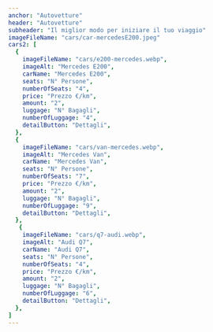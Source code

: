 ```yaml
---
anchor: "Autovetture"
header: "Autovetture"
subheader: "Il miglior modo per iniziare il tuo viaggio"
imageFileName: "cars/car-mercedesE200.jpeg"
cars2: [
  {
    imageFileName: "cars/e200-mercedes.webp",
    imageAlt: "Mercedes E200",
    carName: "Mercedes E200",
    seats: "N° Persone",
    numberOfSeats: "4",
    price: "Prezzo €/km",
    amount: "2",
    luggage: "N° Bagagli",
    numberOfLuggage: "4",
    detailButton: "Dettagli", 
  },
  {
    imageFileName: "cars/van-mercedes.webp",
    imageAlt: "Mercedes Van",
    carName: "Mercedes Van",
    seats: "N° Persone",
    numberOfSeats: "7",
    price: "Prezzo €/km",
    amount: "2",
    luggage: "N° Bagagli",
    numberOfLuggage: "9",
    detailButton: "Dettagli", 
  },
   {
    imageFileName: "cars/q7-audi.webp",
    imageAlt: "Audi Q7",
    carName: "Audi Q7",
    seats: "N° Persone",
    numberOfSeats: "4",
    price: "Prezzo €/km",
    amount: "2",
    luggage: "N° Bagagli",
    numberOfLuggage: "6",
    detailButton: "Dettagli", 
  },
]
---
```


